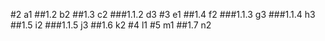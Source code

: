 #2 a1
##1.2 b2
##1.3 c2
###1.1.2 d3
#3 e1
##1.4 f2
###1.1.3 g3
###1.1.4 h3
##1.5 i2
###1.1.5 j3
##1.6 k2
#4 l1
#5 m1
##1.7 n2
